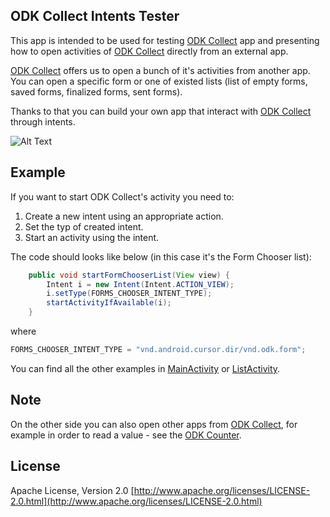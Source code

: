 ## ODK Collect Intents Tester

This app is intended to be used for testing [ODK Collect](https://github.com/opendatakit/collect) app and presenting how to open activities of [ODK Collect](https://github.com/opendatakit/collect) directly from an external app.

[ODK Collect](https://github.com/opendatakit/collect) offers us to open a bunch of it's activities from another app. 
You can open a specific form or one of existed lists (list of empty forms, saved forms, finalized forms, sent forms).

Thanks to that you can build your own app that interact with [ODK Collect](https://github.com/opendatakit/collect) through intents.

![Alt Text](https://github.com/grzesiek2010/collectTester/blob/master/collectTester.gif)

## Example

If you want to start ODK Collect's activity you need to:
1. Create a new intent using an appropriate action.
2. Set the typ of created intent.
3. Start an activity using the intent.

The code should looks like below (in this case it's the Form Chooser list):

```java
    public void startFormChooserList(View view) {
        Intent i = new Intent(Intent.ACTION_VIEW);
        i.setType(FORMS_CHOOSER_INTENT_TYPE);
        startActivityIfAvailable(i);
    }
```

where 
```java
FORMS_CHOOSER_INTENT_TYPE = "vnd.android.cursor.dir/vnd.odk.form";
```

You can find all the other examples in [MainActivity](https://github.com/grzesiek2010/collectTester/blob/master/collectTester_app/src/main/java/org/odk/collectTester/activities/MainActivity.java) or [ListActivity](https://github.com/grzesiek2010/collectTester/blob/master/collectTester_app/src/main/java/org/odk/collectTester/activities/ListActivity.java).

## Note
On the other side you can also open other apps from [ODK Collect](https://github.com/opendatakit/collect), for example in order to read a value - see the [ODK Counter](https://github.com/opendatakit/counter).

## License
Apache License, Version 2.0
[http://www.apache.org/licenses/LICENSE-2.0.html](http://www.apache.org/licenses/LICENSE-2.0.html)
